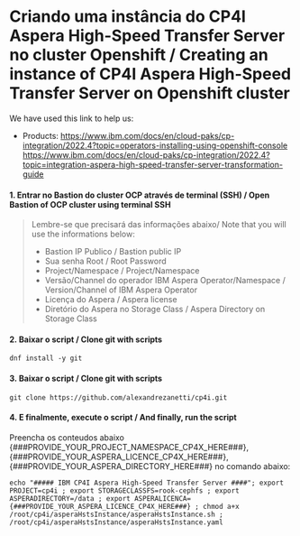 # Criando uma instância do CP4I Aspera High-Speed Transfer Server no cluster Openshift / Creating an instance of CP4I Aspera High-Speed Transfer Server on Openshift cluster

We have used this link to help us: 
- Products: https://www.ibm.com/docs/en/cloud-paks/cp-integration/2022.4?topic=operators-installing-using-openshift-console<br>
            https://www.ibm.com/docs/en/cloud-paks/cp-integration/2022.4?topic=integration-aspera-high-speed-transfer-server-transformation-guide
 
#### 1. Entrar no Bastion do cluster OCP através de terminal (SSH) / Open Bastion of OCP cluster using terminal SSH
> Lembre-se que precisará das informações abaixo/ Note that you will use the informations below:<br>
> - Bastion IP Publico / Bastion public IP<br>
> - Sua senha Root / Root Password<br>
> - Project/Namespace / Project/Namespace<br>
> - Versão/Channel do operador IBM Aspera Operator/Namespace / Version/Channel of IBM Aspera Operator<br>
> - Licença do Aspera / Aspera license
> - Diretório do Aspera no Storage Class / Aspera Directory on Storage Class

#### 2. Baixar o script / Clone git with scripts
```
dnf install -y git
```

#### 3. Baixar o script / Clone git with scripts
```
git clone https://github.com/alexandrezanetti/cp4i.git
```

#### 4. E finalmente, execute o script / And finally, run the script
Preencha os conteudos abaixo {###PROVIDE_YOUR_PROJECT_NAMESPACE_CP4X_HERE###}, {###PROVIDE_YOUR_ASPERA_LICENCE_CP4X_HERE###},  {###PROVIDE_YOUR_ASPERA_DIRECTORY_HERE###} no comando abaixo:
```
echo "##### IBM CP4I Aspera High-Speed Transfer Server ####"; export PROJECT=cp4i ; export STORAGECLASSFS=rook-cephfs ; export ASPERADIRECTORY=/data ; export ASPERALICENCA={###PROVIDE_YOUR_ASPERA_LICENCE_CP4X_HERE###} ; chmod a+x /root/cp4i/asperaHstsInstance/asperaHstsInstance.sh ; /root/cp4i/asperaHstsInstance/asperaHstsInstance.yaml
```
